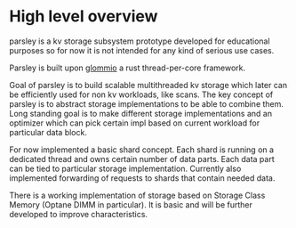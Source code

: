 # High level overview

parsley is a kv storage subsystem prototype developed for educational purposes so for now it is not intended for any kind of serious use cases.

Parsley is built upon [glommio](https://github.com/DataDog/glommio) a rust thread-per-core framework. 

Goal of parsley is to build scalable multithreaded kv storage which later can be efficiently used for non kv workloads, like scans.
The key concept of parsley is to abstract storage implementations to be able to combine them. Long standing goal is to make different storage implementations and an optimizer which can pick certain impl based on current workload for particular data block. 

For now implemented a basic shard concept. Each shard is running on a dedicated thread and owns certain number of data parts. Each data part can be tied to particular storage implementation. Currently also implemented forwarding of requests to shards that contain needed data.

There is a working implementation of storage based on Storage Class Memory (Optane DIMM in particular). It is basic and will be further developed to improve characteristics.
